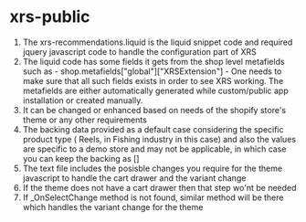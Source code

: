 # xrs-public

1. The xrs-recommendations.liquid is the liquid snippet code and required jquery javascript code to handle the configuration part of XRS
2. The liquid code has some fields it gets from the shop level metafields such as - shop.metafields["global"]["XRSExtension"] - One needs to make sure that all such fields exists in order to see XRS working. The metafields are either automatically generated while custom/public app installation or created manually.
3. It can be changed or enhanced based on needs of the shopify store's theme or any other requirements
4. The backing data provided as a default case considering the specific product type ( Reels, in Fishing industry in this case) and also the values are specific to a demo store and may not be applicable, in which case you can keep the backing as []
5. The text file includes the posisble changes you require for the theme javascript to handle the cart drawer and the variant change 
6. If the theme does not have a cart drawer then that step wo'nt be needed
7. If _OnSelectChange method is not found, similar method will be there which handles the variant change for the theme
